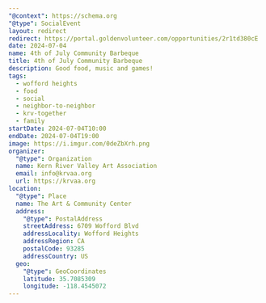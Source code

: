 ```yaml
---
"@context": https://schema.org
"@type": SocialEvent
layout: redirect
redirect: https://portal.goldenvolunteer.com/opportunities/2r1td380cE
date: 2024-07-04
name: 4th of July Community Barbeque
title: 4th of July Community Barbeque
description: Good food, music and games!
tags:
  - wofford heights
  - food
  - social
  - neighbor-to-neighbor
  - krv-together
  - family
startDate: 2024-07-04T10:00
endDate: 2024-07-04T19:00
image: https://i.imgur.com/0deZbXrh.png
organizer:
  "@type": Organization
  name: Kern River Valley Art Association
  email: info@krvaa.org
  url: https://krvaa.org
location:
  "@type": Place
  name: The Art & Community Center
  address:
    "@type": PostalAddress
    streetAddress: 6709 Wofford Blvd
    addressLocality: Wofford Heights
    addressRegion: CA
    postalCode: 93285
    addressCountry: US
  geo:
    "@type": GeoCoordinates
    latitude: 35.7085309
    longitude: -118.4545072
---
```

